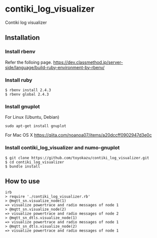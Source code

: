 # contiki_log_visualizer
Contiki log visualizer

## Installation

### Install rbenv

Refer the folloing page.
https://dev.classmethod.jp/server-side/language/build-ruby-environment-by-rbenv/


### Install ruby

```
$ rbenv install 2.4.3
$ rbenv global 2.4.3
```

### Install gnuplot

For Linux (Ubuntu, Debian)
```
sudo apt-get install gnuplot
```

For Mac OS X
https://qiita.com/noanoa07/items/a20dccff0902947d3e0c


### Install contiki_log_visualizer and numo-gnuplot

```
$ git clone https://github.com/toyokazu/contiki_log_visualizer.git
$ cd contiki_log_visualizer
$ bundle install
```


## How to use

```
irb
> require './contiki_log_visualizer.rb'
> @mqtt_sn.visualize_node(1)
=> visualize powertrace and radio messages of node 1
> @mqtt_sn.visualize_node(2)
=> visualize powertrace and radio messages of node 2
> @mqtt_sn_dtls.visualize_node(1)
=> visualize powertrace and radio messages of node 1
> @mqtt_sn_dtls.visualize_node(2)
=> visualize powertrace and radio messages of node 1
```
